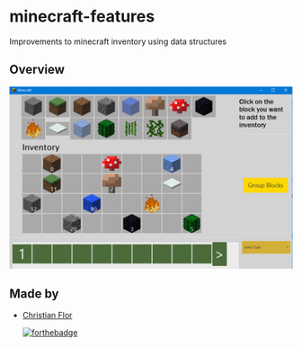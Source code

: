 # minecraft-features
Improvements to minecraft inventory using data structures
## Overview
  ![Overview](overview/MainView1.PNG?raw=true) 
  
  ## Made by
+ [Christian Flor](https://github.com/ChristianFlor "Christian Flor")
  
  [![forthebadge](https://forthebadge.com/images/badges/made-with-java.svg)](https://forthebadge.com)
